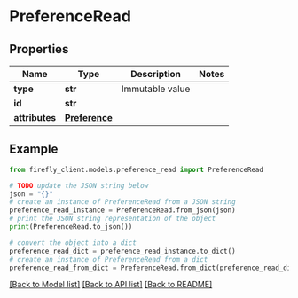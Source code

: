 # PreferenceRead


## Properties

Name | Type | Description | Notes
------------ | ------------- | ------------- | -------------
**type** | **str** | Immutable value | 
**id** | **str** |  | 
**attributes** | [**Preference**](Preference.md) |  | 

## Example

```python
from firefly_client.models.preference_read import PreferenceRead

# TODO update the JSON string below
json = "{}"
# create an instance of PreferenceRead from a JSON string
preference_read_instance = PreferenceRead.from_json(json)
# print the JSON string representation of the object
print(PreferenceRead.to_json())

# convert the object into a dict
preference_read_dict = preference_read_instance.to_dict()
# create an instance of PreferenceRead from a dict
preference_read_from_dict = PreferenceRead.from_dict(preference_read_dict)
```
[[Back to Model list]](../README.md#documentation-for-models) [[Back to API list]](../README.md#documentation-for-api-endpoints) [[Back to README]](../README.md)


